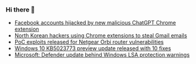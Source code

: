### Hi there 👋

<!--START_SECTION:feed-->
* [Facebook accounts hijacked by new malicious ChatGPT Chrome extension](https://www.bleepingcomputer.com/news/security/facebook-accounts-hijacked-by-new-malicious-chatgpt-chrome-extension/)
* [North Korean hackers using Chrome extensions to steal Gmail emails](https://www.bleepingcomputer.com/news/security/north-korean-hackers-using-chrome-extensions-to-steal-gmail-emails/)
* [PoC exploits released for Netgear Orbi router vulnerabilities](https://www.bleepingcomputer.com/news/security/poc-exploits-released-for-netgear-orbi-router-vulnerabilities/)
* [Windows 10 KB5023773 preview update released with 10 fixes](https://www.bleepingcomputer.com/news/microsoft/windows-10-kb5023773-preview-update-released-with-10-fixes/)
* [Microsoft: Defender update behind Windows LSA protection warnings](https://www.bleepingcomputer.com/news/microsoft/microsoft-defender-update-behind-windows-lsa-protection-warnings/)
<!--END_SECTION:feed-->

<!--
**frankenk/frankenk** is a ✨ _special_ ✨ repository because its `README.md` (this file) appears on your GitHub profile.

Here are some ideas to get you started:

- 🔭 I’m currently working on ...
- 🌱 I’m currently learning ...
- 👯 I’m looking to collaborate on ...
- 🤔 I’m looking for help with ...
- 💬 Ask me about ...
- 📫 How to reach me: ...
- 😄 Pronouns: ...
- ⚡ Fun fact: ...
-->



